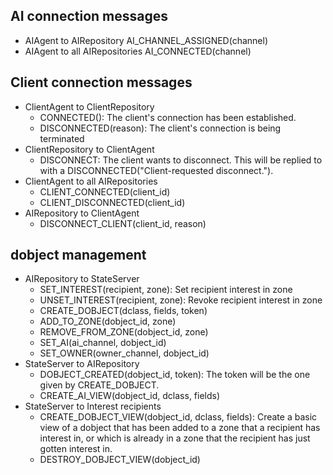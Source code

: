 AI connection messages
----------------------

* AIAgent to AIRepository
  AI_CHANNEL_ASSIGNED(channel)
* AIAgent to all AIRepositories
  AI_CONNECTED(channel)


Client connection messages
--------------------------

* ClientAgent to ClientRepository
  * CONNECTED(): The client's connection has been established.
  * DISCONNECTED(reason): The client's connection is being terminated
* ClientRepository to ClientAgent
  * DISCONNECT: The client wants to disconnect. This will be replied to with a
    DISCONNECTED("Client-requested disconnect.").
* ClientAgent to all AIRepositories
  * CLIENT_CONNECTED(client_id)
  * CLIENT_DISCONNECTED(client_id)
* AIRepository to ClientAgent
  * DISCONNECT_CLIENT(client_id, reason)


dobject management
------------------

* AIRepository to StateServer
  * SET_INTEREST(recipient, zone): Set recipient interest in zone
  * UNSET_INTEREST(recipient, zone): Revoke recipient interest in zone
  * CREATE_DOBJECT(dclass, fields, token)
  * ADD_TO_ZONE(dobject_id, zone)
  * REMOVE_FROM_ZONE(dobject_id, zone)
  * SET_AI(ai_channel, dobject_id)
  * SET_OWNER(owner_channel, dobject_id)
* StateServer to AIRepository
  * DOBJECT_CREATED(dobject_id, token): The token will be the one given by
    CREATE_DOBJECT.
  * CREATE_AI_VIEW(dobject_id, dclass, fields)
* StateServer to Interest recipients
  * CREATE_DOBJECT_VIEW(dobject_id, dclass, fields): Create a basic view of a
    dobject that has been added to a zone that a recipient has interest in, or
    which is already in a zone that the recipient has just gotten interest in.
  * DESTROY_DOBJECT_VIEW(dobject_id)
